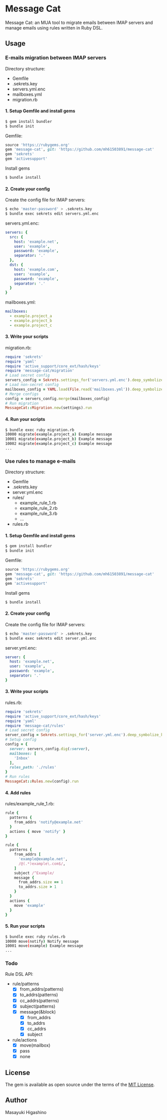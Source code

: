 # Message Cat

Message Cat: an MUA tool to migrate emails between IMAP servers and manage emails using rules written in Ruby DSL.

## Usage

### E-mails migration between IMAP servers

Directory structure:

* Gemfile
* .sekrets.key
* servers.yml.enc
* mailboxes.yml
* migration.rb

#### 1. Setup Gemfile and install gems

```sh
$ gem install bundler
$ bundle init
```

Gemfile:

```ruby
source 'https://rubygems.org'
gem 'message-cat', git: 'https://github.com/mh61503891/message-cat'
gem 'sekrets'
gem 'activesupport'
```

Install gems

```sh
$ bundle install
```

#### 2. Create your config

Create the config file for IMAP servers:

```sh
$ echo 'master-password' > .sekrets.key
$ bundle exec sekrets edit servers.yml.enc
```

servers.yml.enc:

```yml
servers: {
  src: {
    host: 'example.net',
    user: 'example',
    password: 'example',
    separator: '.'
  },
  dst: {
    host: 'example.com',
    user: 'example',
    password: 'example',
    separator: '.'
  }
}
```

mailboxes.yml:

```yml
mailboxes:
  - example.project_a
  - example.project_b
  - example.project_c
```

#### 3. Write your scripts

migration.rb:

```ruby
require 'sekrets'
require 'yaml'
require 'active_support/core_ext/hash/keys'
require 'message-cat/migration'
# Load secret config
servers_config = Sekrets.settings_for('servers.yml.enc').deep_symbolize_keys
# Load non-secret config
mailboxes_config = YAML.load(File.read('mailboxes.yml')).deep_symbolize_keys
# Merge configs
config = servers_config.merge(mailboxes_config)
# Run migration
MessageCat::Migration.new(settings).run
```

#### 4. Run your scripts

```sh
$ bundle exec ruby migration.rb
10000 migrate(example.project_a) Example message
10001 migrate(example.project_b) Example message
10002 migrate(example.project_c) Example message
...
```

### Use rules to manage e-mails

Directory structure:

* Gemfile
* .sekrets.key
* server.yml.enc
* rules/
    * example_rule_1.rb
    * example_rule_2.rb
    * example_rule_3.rb
    * ...
* rules.rb

#### 1. Setup Gemfile and install gems

```sh
$ gem install bundler
$ bundle init
```

Gemfile:

```ruby
source 'https://rubygems.org'
gem 'message-cat', git: 'https://github.com/mh61503891/message-cat'
gem 'sekrets'
gem 'activesupport'
```

Install gems

```sh
$ bundle install
```

#### 2. Create your config

Create the config file for IMAP servers:

```sh
$ echo 'master-password' > .sekrets.key
$ bundle exec sekrets edit server.yml.enc
```

server.yml.enc:

```yml
server: {
  host: 'example.net',
  user: 'example',
  password: 'example',
  separator: '.'
}
```

#### 3. Write your scripts

rules.rb:

```ruby
require 'sekrets'
require 'active_support/core_ext/hash/keys'
require 'yaml'
require 'message-cat/rules'
# Load secret config
server_config = Sekrets.settings_for('server.yml.enc').deep_symbolize_keys
# Setup config
config = {
  server: servers_config.dig(:server),
  mailboxes: [
    'Inbox'
  ],
  rules_path: './rules'
}
# Run rules
MessageCat::Rules.new(config).run
```

#### 4. Add rules

rules/example_rule_1.rb:

```ruby
rule {
  patterns {
    from_addrs 'notify@example.net'
  }
  actions { move 'notify' }
}

rule {
  patterns {
    from_addrs [
      'example@example.net',
      /@(.*)example\.com$/,
    ]
    subject /^Example/
    message {
      from_addrs.size == 1
      to_addrs.size > 1
    }
  }
  actions {
    move 'example'
  }
}
```

#### 5. Run your scripts

```sh
$ bundle exec ruby rules.rb
10000 move(notify) Notify message
10001 move(example) Example message
...
```

### Todo

Rule DSL API:

* rule/patterns
    * [x] from_addrs(patterns)
    * [x] to_addrs(patterns)
    * [x] cc_addrs(patterns)
    * [x] subject(patterns)
    * [x] message(&block)
        * [x] from_addrs
        * [x] to_addrs
        * [x] cc_addrs
        * [x] subject
* rule/actions
    * [x] move(mailbox)
    * [x] pass
    * [x] none

## License

The gem is available as open source under the terms of the [MIT License](http://opensource.org/licenses/MIT).

## Author

Masayuki Higashino